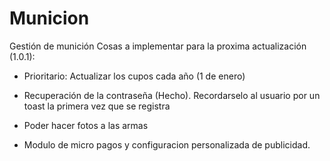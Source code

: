 # Municion
Gestión de munición
Cosas a implementar para la proxima actualización (1.0.1):

- Prioritario: Actualizar los cupos cada año (1 de enero)

- Recuperación de la contraseña (Hecho). Recordarselo al usuario por un toast la primera vez que se registra

- Poder hacer fotos a las armas


- Modulo de micro pagos y configuracion personalizada de publicidad.

